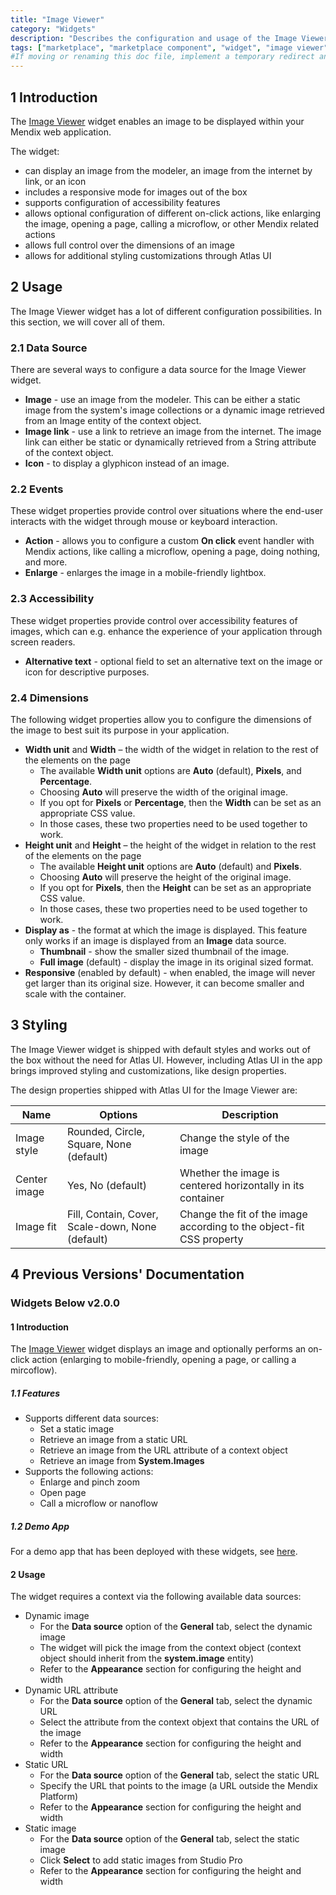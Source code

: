 ```yaml
---
title: "Image Viewer"
category: "Widgets"
description: "Describes the configuration and usage of the Image Viewer widget, which is available in the Mendix Marketplace."
tags: ["marketplace", "marketplace component", "widget", "image viewer", "platform support"]
#If moving or renaming this doc file, implement a temporary redirect and let the respective team know they should update the URL in the product. See Mapping to Products for more details.
---
```


## 1 Introduction

<!-- TODO: It's still under consideration whether it will be a new module or overwrite the existing one -->
The [Image Viewer]() widget enables an image to be displayed within your Mendix web application.

The widget:

* can display an image from the modeler, an image from the internet by link, or an icon
* includes a responsive mode for images out of the box
* supports configuration of accessibility features
* allows optional configuration of different on-click actions, like enlarging the image, opening a page, calling a microflow, or other Mendix related actions
* allows full control over the dimensions of an image
* allows for additional styling customizations through Atlas UI

## 2 Usage

The Image Viewer widget has a lot of different configuration possibilities. In this section, we will cover all of them.

### 2.1 Data Source

There are several ways to configure a data source for the Image Viewer widget.

* **Image** - use an image from the modeler. This can be either a static image from the system's image collections or a dynamic image retrieved from an Image entity of the context object.
* **Image link** - use a link to retrieve an image from the internet. The image link can either be static or dynamically retrieved from a String attribute of the context object.
* **Icon** - to display a glyphicon instead of an image.

### 2.2 Events

These widget properties provide control over situations where the end-user interacts with the widget through mouse or keyboard interaction.

* **Action** - allows you to configure a custom **On click** event handler with Mendix actions, like calling a microflow, opening a page, doing nothing, and more.
* **Enlarge** - enlarges the image in a mobile-friendly lightbox.

### 2.3 Accessibility

These widget properties provide control over accessibility features of images, which can e.g. enhance the experience of your application through screen readers.

* **Alternative text** - optional field to set an alternative text on the image or icon for descriptive purposes.

### 2.4 Dimensions

The following widget properties allow you to configure the dimensions of the image to best suit its purpose in your application.

* **Width unit** and **Width** – the width of the widget in relation to the rest of the elements on the page
	* The available **Width unit** options are **Auto** (default), **Pixels**, and **Percentage**.
	* Choosing **Auto** will preserve the width of the original image.
	* If you opt for **Pixels** or **Percentage**, then the **Width** can be set as an appropriate CSS value.
	* In those cases, these two properties need to be used together to work.
* **Height unit** and **Height** – the height of the widget in relation to the rest of the elements on the page
	* The available **Height unit** options are **Auto** (default) and **Pixels**.
	* Choosing **Auto** will preserve the height of the original image.
	* If you opt for **Pixels**, then the **Height** can be set as an appropriate CSS value.
	* In those cases, these two properties need to be used together to work.
* **Display as** - the format at which the image is displayed. This feature only works if an image is displayed from an **Image** data source.
	* **Thumbnail** - show the smaller sized thumbnail of the image.
	* **Full image** (default) - display the image in its original sized format.
* **Responsive** (enabled by default) - when enabled, the image will never get larger than its original size. However, it can become smaller and scale with the container.

## 3 Styling

The Image Viewer widget is shipped with default styles and works out of the box without the need for Atlas UI. However, including Atlas UI in the app brings improved styling and customizations, like design properties.

The design properties shipped with Atlas UI for the Image Viewer are:

| Name         | Options                                          | Description                                                          |
|--------------|--------------------------------------------------|----------------------------------------------------------------------|
| Image style  | Rounded, Circle, Square, None (default)          | Change the style of the image                                        |
| Center image | Yes, No (default)                                | Whether the image is centered horizontally in its container          |
| Image fit    | Fill, Contain, Cover, Scale-down, None (default) | Change the fit of the image according to the object-fit CSS property |

## 4 Previous Versions' Documentation

### Widgets Below v2.0.0

#### 1 Introduction

The [Image Viewer](https://marketplace.mendix.com/link/component/65122/) widget displays an image and optionally performs an on-click action (enlarging to mobile-friendly, opening a page, or calling a mircoflow).

##### 1.1 Features

* Supports different data sources:
	* Set a static image
	* Retrieve an image from a static URL
	* Retrieve an image from the URL attribute of a context object
	* Retrieve an image from **System.Images**
* Supports the following actions:
	* Enlarge and pinch zoom
	* Open page
	* Call a microflow or nanoflow

##### 1.2 Demo App

For a demo app that has been deployed with these widgets, see [here](https://imageviewer.mxapps.io/).

#### 2 Usage

The widget requires a context via the following available data sources:

* Dynamic image
	* For the **Data source** option of the **General** tab, select the dynamic image
	* The widget will pick the image from the context object (context object should inherit from the **system.image** entity)
	* Refer to the **Appearance** section for configuring the height and width
* Dynamic URL attribute
	* For the **Data source** option of the **General** tab, select the dynamic URL
	* Select the attribute from the context objext that contains the URL of the image
	* Refer to the **Appearance** section for configuring the height and width
* Static URL
	* For the **Data source** option of the **General** tab, select the static URL
	* Specify the URL that points to the image (a URL outside the Mendix Platform)
	* Refer to the **Appearance** section for configuring the height and width
* Static image
	* For the **Data source** option of the **General** tab, select the static image
	* Click **Select** to add static images from Studio Pro
	* Refer to the **Appearance** section for configuring the height and width
